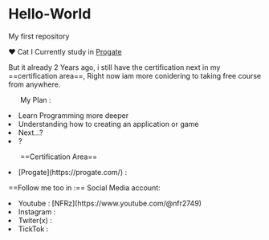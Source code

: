 # Hello-World
My first repository

:heart: Cat 
I Currently study in [Progate](https://progate.com/)
  <p>But it already 2 Years ago, i still have the certification next in my ==certification area==, Right now iam more conidering to taking free course from anywhere.</p>


<ul>My Plan :</ul>
 <li>Learn Programming more deeper</li>
 <li>Understanding how to creating an application or game</li>
 <li>Next...?</li>
 <li>?</li>
<ul>==Certification Area==</ul>
  <li>[Progate](https://progate.com/) : </li>



==Follow me too in :==
Social Media account:
  <li>Youtube   : [NFRz](https://www.youtube.com/@nfr2749)</li>
  <li>Instagram : </li>
  <li>Twiter(x) : </li>
  <li>TickTok   : </li>


